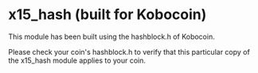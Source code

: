 # x15_hash (built for Kobocoin)

This module has been built using the hashblock.h of Kobocoin. 

Please check your coin's hashblock.h to verify that this particular copy of the x15_hash module applies to your coin.

